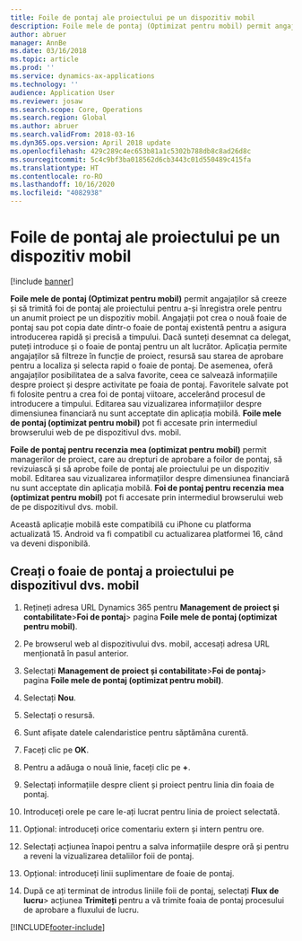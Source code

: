 ```yaml
---
title: Foile de pontaj ale proiectului pe un dispozitiv mobil
description: Foile mele de pontaj (Optimizat pentru mobil) permit angajaților să creeze și să trimită foi de pontaj ale proiectului pentru a-și înregistra orele pentru un anumit proiect pe un dispozitiv mobil.
author: abruer
manager: AnnBe
ms.date: 03/16/2018
ms.topic: article
ms.prod: ''
ms.service: dynamics-ax-applications
ms.technology: ''
audience: Application User
ms.reviewer: josaw
ms.search.scope: Core, Operations
ms.search.region: Global
ms.author: abruer
ms.search.validFrom: 2018-03-16
ms.dyn365.ops.version: April 2018 update
ms.openlocfilehash: 429c289c4ec653b81a1c5302b788db8c8ad26d8c
ms.sourcegitcommit: 5c4c9bf3ba018562d6cb3443c01d550489c415fa
ms.translationtype: HT
ms.contentlocale: ro-RO
ms.lasthandoff: 10/16/2020
ms.locfileid: "4082938"
---
```

# <a name="project-timesheets-on-a-mobile-device"></a>Foile de pontaj ale proiectului pe un dispozitiv mobil

[!include [banner](../includes/banner.md)]

**Foile mele de pontaj (Optimizat pentru mobil)** permit angajaților să creeze și să trimită foi de pontaj ale proiectului pentru a-și înregistra orele pentru un anumit proiect pe un dispozitiv mobil. Angajații pot crea o nouă foaie de pontaj sau pot copia date dintr-o foaie de pontaj existentă pentru a asigura introducerea rapidă și precisă a timpului. Dacă sunteți desemnat ca delegat, puteți introduce și o foaie de pontaj pentru un alt lucrător. Aplicația permite angajaților să filtreze în funcție de proiect, resursă sau starea de aprobare pentru a localiza și selecta rapid o foaie de pontaj. De asemenea, oferă angajaților posibilitatea de a salva favorite, ceea ce salvează informațiile despre proiect și despre activitate pe foaia de pontaj. Favoritele salvate pot fi folosite pentru a crea foi de pontaj viitoare, accelerând procesul de introducere a timpului. Editarea sau vizualizarea informațiilor despre dimensiunea financiară nu sunt acceptate din aplicația mobilă. **Foile mele de pontaj (optimizat pentru mobil)** pot fi accesate prin intermediul browserului web de pe dispozitivul dvs. mobil.

**Foile de pontaj pentru recenzia mea (optimizat pentru mobil)** permit managerilor de proiect, care au drepturi de aprobare a foilor de pontaj, să revizuiască și să aprobe foile de pontaj ale proiectului pe un dispozitiv mobil. Editarea sau vizualizarea informațiilor despre dimensiunea financiară nu sunt acceptate din aplicația mobilă. **Foi de pontaj pentru recenzia mea (optimizat pentru mobil)** pot fi accesate prin intermediul browserului web de pe dispozitivul dvs. mobil.

Această aplicație mobilă este compatibilă cu iPhone cu platforma actualizată 15.
Android va fi compatibil cu actualizarea platformei 16, când va deveni disponibilă.

## <a name="create-a-project-timesheet-on-your-mobile-device"></a>Creați o foaie de pontaj a proiectului pe dispozitivul dvs. mobil

1.  Rețineți adresa URL Dynamics 365 pentru **Management de proiect și contabilitate**\>**Foi de pontaj**\> pagina **Foile mele de pontaj (optimizat pentru mobil)**.

2.  Pe browserul web al dispozitivului dvs. mobil, accesați adresa URL menționată în pasul anterior.
 
3.  Selectați **Management de proiect și contabilitate**\>**Foi de pontaj**\> pagina **Foile mele de pontaj (optimizat pentru mobil)**.

4.  Selectați **Nou**.

5.  Selectați o resursă.

6.  Sunt afișate datele calendaristice pentru săptămâna curentă.

7.  Faceți clic pe **OK**.

8.  Pentru a adăuga o nouă linie, faceți clic pe **+**.

9.  Selectați informațiile despre client și proiect pentru linia din foaia de pontaj.

10. Introduceți orele pe care le-ați lucrat pentru linia de proiect selectată.

11. Opțional: introduceți orice comentariu extern și intern pentru ore.

12. Selectați acțiunea înapoi pentru a salva informațiile despre oră și pentru a reveni la vizualizarea detaliilor foii de pontaj.

13. Opțional: introduceți linii suplimentare de foaie de pontaj.

14. După ce ați terminat de introdus liniile foii de pontaj, selectați **Flux de lucru**\> acțiunea **Trimiteți** pentru a vă trimite foaia de pontaj procesului de aprobare a fluxului de lucru.


[!INCLUDE[footer-include](../includes/footer-banner.md)]
